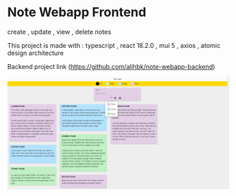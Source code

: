 # Note Webapp Frontend 

create , update , view , delete notes

This project is made with : typescript , react 18.2.0 , mui 5 , axios , atomic design architecture

Backend project link (https://github.com/alihbk/note-webapp-backend)

![home](./public//assets//shot.png)
